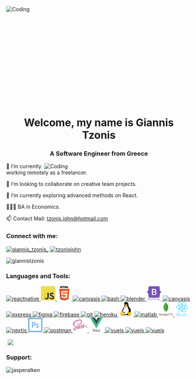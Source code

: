<!-- [MasterHead(width="400"http://38.media.tumblr.com/37f3472ec8fde8e2553bc69057b5d8ce/tumblr_nk0j2goAXr1rd6gypo1_500.gif)] -->
<img align="right" alt="Coding" width="100%" height="300" src="http://38.media.tumblr.com/37f3472ec8fde8e2553bc69057b5d8ce/tumblr_nk0j2goAXr1rd6gypo1_500.gif">
<h1 align="center">Welcome, my name is Giannis Tzonis</h1>
<h3 align="center">A Software Engineer from Greece</h3>
<img align="right" alt="Coding" width="400" src="https://cdn.dribbble.com/users/416610/screenshots/4801105/media/be031f8d02ca8cc404d44be54ee2c493.gif">



<!-- <p align="left"> <a href="https://github.com/ryo-ma/github-profile-trophy"><img src="https://github-profile-trophy.vercel.app/?username=giannistzonis" alt="giannistzonis" /></a> </p> -->
🔭 I’m currently working remotely as a freelancer.

👯 I’m looking to collaborate on creative team projects.

🌱 I’m currently exploring advanced methods on React.

👨🏾‍🎓 BA in Economics.

📫 Contact Mail: tzonis.john@hotmail.com

<h3 align="left">Connect with me:</h3>
<p align="left">
<a href="https://twitter.com/giannis_tzonis_" target="blank"><img align="center" src="https://raw.githubusercontent.com/rahuldkjain/github-profile-readme-generator/master/src/images/icons/Social/twitter.svg" alt="giannis_tzonis_" height="30" width="40" /></a>
<a href="https://instagram.com/tzonisjohn" target="blank"><img align="center" src="https://raw.githubusercontent.com/rahuldkjain/github-profile-readme-generator/master/src/images/icons/Social/instagram.svg" alt="tzonisjohn" height="30" width="40" /></a>
</p>

<p align="left"> <img src="https://komarev.com/ghpvc/?username=giannistzonis&label=Profile%20views&color=0e75b6&style=flat" alt="giannistzonis" /> </p>

<h3 align="left">Languages and Tools:</h3>
<!-- <code><img height="20" alt="javascript" src="https://raw.githubusercontent.com/github/explore/80688e429a7d4ef2fca1e82350fe8e3517d3494d/topics/javascript/javascript.png"></code>
<code><img height="20" alt="react" src="https://raw.githubusercontent.com/github/explore/80688e429a7d4ef2fca1e82350fe8e3517d3494d/topics/react/react.png"></code>

<!-- <code><img height="20" alt="react" src="https://raw.githubusercontent.com/github/explore/80688e429a7d4ef2fca1e82350fe8e3517d3494d/topics/react/react.png"></code>
<code><img height="20" alt="html" src="https://raw.githubusercontent.com/github/explore/80688e429a7d4ef2fca1e82350fe8e3517d3494d/topics/htmlhtml.png"></code>
<code><img height="20" alt="html" src="https://raw.githubusercontent.com/github/explore/80688e429a7d4ef2fca1e82350fe8e3517d3494d/topics/htmlhtml.png"></code> --> 
<p align="left">
    <a href="https://reactnative.dev/" target="_blank" rel="noreferrer"> <img src="https://reactnative.dev/img/header_logo.svg" alt="reactnative" width="40" height="40"/> 
    </a> 
    <a href="https://developer.mozilla.org/en-US/docs/Web/JavaScript" target="_blank" rel="noreferrer"> <img src="https://raw.githubusercontent.com/devicons/devicon/master/icons/javascript/javascript-original.svg" alt="javascript" width="40" height="40"/> 
    </a>  
    <a href="https://www.w3.org/html/" target="_blank" rel="noreferrer"> <img src="https://raw.githubusercontent.com/devicons/devicon/master/icons/html5/html5-original-wordmark.svg" alt="html5" width="40" height="40"/> 
    </a>
    <a href="https://canvasjs.com" target="_blank" rel="noreferrer"> <img src="https://www.vectorlogo.zone/logos/w3_css/w3_css-official.svg" alt="canvasjs" width="40" height="40"/> 
    </a> 
    <a href="" target="_blank" rel="noreferrer"> <img src="https://spng.subpng.com/20180630/geh/kisspng-computer-icons-command-line-interface-computer-ter-termination-5b371287921af7.3597570715303358795985.jpg" alt="bash" width="40" height="40"/> 
    </a> 
    <a href="https://www.blender.org/" target="_blank" rel="noreferrer"> <img src="https://download.blender.org/branding/community/blender_community_badge_white.svg" alt="blender" width="40" height="40"/> 
    </a> 
    <a href="https://getbootstrap.com" target="_blank" rel="noreferrer"> <img src="https://raw.githubusercontent.com/devicons/devicon/master/icons/bootstrap/bootstrap-plain-wordmark.svg" alt="bootstrap" width="40" height="40"/> 
    </a> 
    <a href="https://canvasjs.com" target="_blank" rel="noreferrer"> <img src="https://www.vectorlogo.zone/logos/canva/canva-icon.svg" alt="canvasjs" width="40" height="40"/> 
    </a> 
    <a href="https://expressjs.com" target="_blank" rel="noreferrer"> <img src="https://e7.pngegg.com/pngimages/925/447/png-clipart-express-js-node-js-javascript-mongodb-node-js-text-trademark.png" alt="express" width="40" height="40"/> 
    </a> 
    <a href="https://www.figma.com/" target="_blank" rel="noreferrer"> <img src="https://www.vectorlogo.zone/logos/figma/figma-icon.svg" alt="figma" width="40" height="40"/> 
    </a> 
    <a href="https://firebase.google.com/" target="_blank" rel="noreferrer"> <img src="https://www.vectorlogo.zone/logos/firebase/firebase-icon.svg" alt="firebase" width="40" height="40"/> 
    </a> 
    <a href="https://git-scm.com/" target="_blank" rel="noreferrer"> <img src="https://www.vectorlogo.zone/logos/git-scm/git-scm-icon.svg" alt="git" width="40" height="40"/> 
    </a> 
    <a href="https://heroku.com" target="_blank" rel="noreferrer"> <img src="https://www.vectorlogo.zone/logos/heroku/heroku-icon.svg" alt="heroku" width="40" height="40"/> 
    </a> 
    <a href="https://www.linux.org/" target="_blank" rel="noreferrer"> <img src="https://raw.githubusercontent.com/devicons/devicon/master/icons/linux/linux-original.svg" alt="linux" width="40" height="40"/> 
    </a> 
    <a href="https://www.mathworks.com/" target="_blank" rel="noreferrer"> <img src="https://upload.wikimedia.org/wikipedia/commons/2/21/Matlab_Logo.png" alt="matlab" width="40" height="40"/> 
    </a> 
    <a href="https://www.mongodb.com/" target="_blank" rel="noreferrer"> <img src="https://raw.githubusercontent.com/devicons/devicon/master/icons/mongodb/mongodb-original-wordmark.svg" alt="mongodb" width="40" height="40"/> 
    </a>  
    <a href="https://reactjs.org/" target="_blank" rel="noreferrer"> <img src="https://raw.githubusercontent.com/devicons/devicon/master/icons/react/react-original-wordmark.svg" alt="react" width="40" height="40"/> 
    </a>
    <a href="https://nextjs.org/" target="_blank" rel="noreferrer"> <img src="https://www.drupal.org/files/project-images/nextjs-icon-dark-background.png" alt="nextjs" width="40" height="40"/> 
    </a> 
    <a href="https://www.photoshop.com/en" target="_blank" rel="noreferrer"> <img src="https://raw.githubusercontent.com/devicons/devicon/master/icons/photoshop/photoshop-line.svg" alt="photoshop" width="40" height="40"/> 
    </a> 
    <a href="https://postman.com" target="_blank" rel="noreferrer"> <img src="https://www.vectorlogo.zone/logos/getpostman/getpostman-icon.svg" alt="postman" width="40" height="40"/> 
    </a>  
    <a href="https://sass-lang.com" target="_blank" rel="noreferrer"> <img src="https://raw.githubusercontent.com/devicons/devicon/master/icons/sass/sass-original.svg" alt="sass" width="40" height="40"/> 
    </a> 
    <a href="https://vuejs.org/" target="_blank" rel="noreferrer"> <img src="https://raw.githubusercontent.com/devicons/devicon/master/icons/vuejs/vuejs-original-wordmark.svg" alt="vuejs" width="40" height="40"/> 
    </a>
    <a href="https://www.aseprite.org/" target="_blank" rel="noreferrer"> <img src="https://share.natebeaty.com//aseprite-no-border/aseprite-no-border.png" alt="vuejs" width="40" height="40"/> 
    </a>
    <a href="https://wireframe.cc/" target="_blank" rel="noreferrer"> <img src="https://img.favpng.com/25/3/22/lucidchart-diagram-mind-map-flowchart-png-favpng-Xq2cekpAWnU1aj7GTMVzRaktx.jpg" alt="vuejs" width="40" height="40"/> 
    </a>
    <a href="https://balsamiq.com/" target="_blank" rel="noreferrer"> <img src="https://e7.pngegg.com/pngimages/196/91/png-clipart-balsamiq-mockup-website-wireframe-computer-icons-user-interface-mockups-logo-white-face.png" alt="vuejs" width="40" height="40"/> 
    </a>
</p>



<!-- <p><img align="left" src="https://github-readme-stats.vercel.app/api/top-langs?username=giannistzonis&show_icons=true&locale=en&layout=compact" alt="giannistzonis" /></p> -->

<p>&nbsp;<img align="center" src="https://github-readme-stats.vercel.app/api?username=giannistzonis&show_icons=true&theme=dark&include_all_commits=true&count_private=true" /></p>

<h3 align="left">Support:</h3>
<p><a href="https://www.buymeacoffee.com/jasperalken"> <img align="left" src="https://cdn.buymeacoffee.com/buttons/v2/default-yellow.png" height="50" width="210" alt="jasperalken" /></a></p><br><br>
